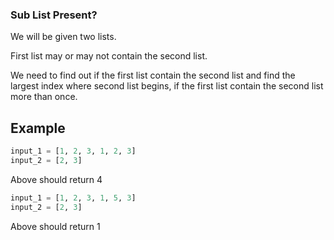 ### Sub List Present?

We will be given two lists.

First list may or may not contain the second list. 

We need to find out if the first list contain the second list and find the largest index where second list begins, if the first list contain the second list more than once.

## Example

```python
input_1 = [1, 2, 3, 1, 2, 3]
input_2 = [2, 3]
```

Above should return 4


```python
input_1 = [1, 2, 3, 1, 5, 3]
input_2 = [2, 3]
```

Above should return 1
